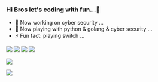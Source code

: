 ### Hi Bros let's coding with fun...👋

<!--
**SILICIDA/SILICIDA** is a ✨ _special_ ✨ repository because its `README.md` (this file) appears on your GitHub profile.

Here are some ideas to get you started:

- 🔭 I’m currently working on ...
- 🌱 I’m currently learning ...
- 👯 I’m looking to collaborate on ...
- 🤔 I’m looking for help with ...
- 💬 Ask me about ...
- 📫 How to reach me: ...
- 😄 Pronouns: ...
- ⚡ Fun fact: ...
-->

- 🔭 Now working on cyber security ...
- 🌱 Now playing with python & golang & cyber security ...
- ⚡ Fun fact: playing switch ...


[![](https://img.shields.io/badge/OS-MacOs%Monterey-33aadd?style=flat-square&logo=kali-linux&logoColor=ffffff)](https://simpleicons.org/icons/kalilinux.svg)
[![](https://img.shields.io/badge/iOS-iphone%12%pro-292e33?style=flat-square&logo=apple&logoColor=ffffff)](https://simpleicons.org/icons/ios.svg)
[![](https://img.shields.io/badge/golang-292e33?style=flat-square&logo=go&logoColor=ffffff)](https://simpleicons.org/icons/go.svg)
[![](https://img.shields.io/badge/Steam-171a21?style=flat-square&logo=steam&logoColor=ffffff)](https://steamcommunity.com/id/persikida)

![](https://visitor-badge.glitch.me/badge?page_id=persikida)

![](https://github-readme-stats.vercel.app/api?username=persikida&show_icons=true&count_private=true&hide=prs&theme=dark)
